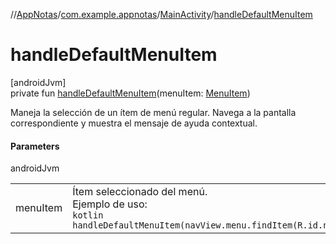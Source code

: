 //[AppNotas](../../../index.md)/[com.example.appnotas](../index.md)/[MainActivity](index.md)/[handleDefaultMenuItem](handle-default-menu-item.md)

# handleDefaultMenuItem

[androidJvm]\
private fun [handleDefaultMenuItem](handle-default-menu-item.md)(menuItem: [MenuItem](https://developer.android.com/reference/kotlin/android/view/MenuItem.html))

Maneja la selección de un ítem de menú regular. Navega a la pantalla correspondiente y muestra el mensaje de ayuda contextual.

#### Parameters

androidJvm

| | |
|---|---|
| menuItem | Ítem seleccionado del menú.<br> Ejemplo de uso:<br>```kotlin handleDefaultMenuItem(navView.menu.findItem(R.id.nav_home)) ``` |
